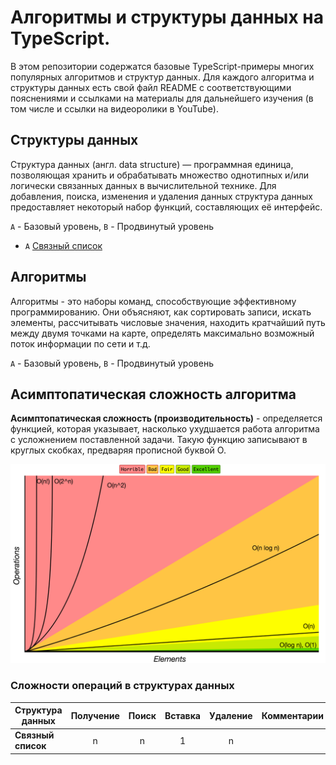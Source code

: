 # Алгоритмы и структуры данных на TypeScript.

В этом репозитории содержатся базовые TypeScript-примеры многих популярных алгоритмов и структур данных. Для каждого алгоритма и 
структуры данных есть свой файл README с соответствующими пояснениями и ссылками на материалы для дальнейшего 
изучения (в том числе и ссылки на видеоролики в YouTube).

## Структуры данных

Структура данных (англ. data structure) — программная единица, позволяющая хранить и обрабатывать множество однотипных и/или логически 
связанных данных в вычислительной технике. Для добавления, поиска, изменения и удаления данных структура данных предоставляет некоторый 
набор функций, составляющих её интерфейс.

`A` - Базовый уровень, `B` - Продвинутый уровень

* `A` [Связный список](src/data-structures/linked-list)

## Алгоритмы

Алгоритмы - это наборы команд, способствующие эффективному программированию. Они объясняют, как сортировать записи, искать элементы, 
рассчитывать числовые значения, находить кратчайший путь между двумя точками на карте, определять максимально возможный поток 
информации по сети и т.д.

`A` - Базовый уровень, `B` - Продвинутый уровень

## Асимптопатическая сложность алгоритма

**Асимптопатическая сложность (производительность)** - определяется функцией, которая указывает, насколько ухудшается работа алгоритма 
с усложнением поставленной задачи. Такую функцию записывают в круглых скобках, предваряя прописной буквой О.

![Big O Graphs](./src/assets/big-o-graph.png)

### Сложности операций в структурах данных

| Структура данных           | Получение | Поиск     | Вставка   | Удаление  | Комментарии |
| -------------------------- | :-------: | :-------: | :-------: | :-------: | :---------- |
| **Связный список**         | n         | n         | 1         | n         |             |
